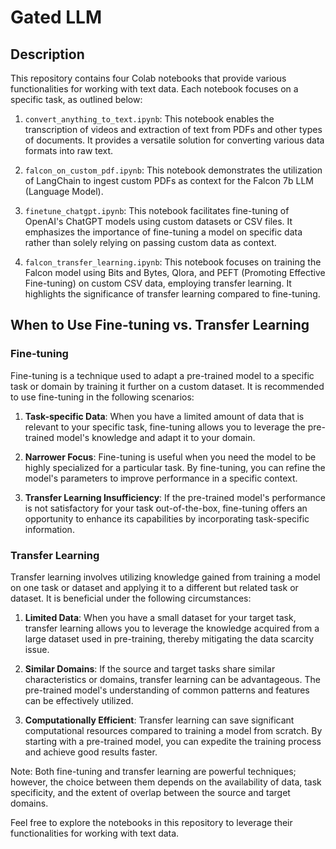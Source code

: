 
# Gated LLM

## Description
This repository contains four Colab notebooks that provide various functionalities for working with text data. Each notebook focuses on a specific task, as outlined below:

1. `convert_anything_to_text.ipynb`: This notebook enables the transcription of videos and extraction of text from PDFs and other types of documents. It provides a versatile solution for converting various data formats into raw text.

2. `falcon_on_custom_pdf.ipynb`: This notebook demonstrates the utilization of LangChain to ingest custom PDFs as context for the Falcon 7b LLM (Language Model).

3. `finetune_chatgpt.ipynb`: This notebook facilitates fine-tuning of OpenAI's ChatGPT models using custom datasets or CSV files. It emphasizes the importance of fine-tuning a model on specific data rather than solely relying on passing custom data as context.

4. `falcon_transfer_learning.ipynb`: This notebook focuses on training the Falcon model using Bits and Bytes, Qlora, and PEFT (Promoting Effective Fine-tuning) on custom CSV data, employing transfer learning. It highlights the significance of transfer learning compared to fine-tuning.

## When to Use Fine-tuning vs. Transfer Learning

### Fine-tuning
Fine-tuning is a technique used to adapt a pre-trained model to a specific task or domain by training it further on a custom dataset. It is recommended to use fine-tuning in the following scenarios:

1. **Task-specific Data**: When you have a limited amount of data that is relevant to your specific task, fine-tuning allows you to leverage the pre-trained model's knowledge and adapt it to your domain.

2. **Narrower Focus**: Fine-tuning is useful when you need the model to be highly specialized for a particular task. By fine-tuning, you can refine the model's parameters to improve performance in a specific context.

3. **Transfer Learning Insufficiency**: If the pre-trained model's performance is not satisfactory for your task out-of-the-box, fine-tuning offers an opportunity to enhance its capabilities by incorporating task-specific information.

### Transfer Learning
Transfer learning involves utilizing knowledge gained from training a model on one task or dataset and applying it to a different but related task or dataset. It is beneficial under the following circumstances:

1. **Limited Data**: When you have a small dataset for your target task, transfer learning allows you to leverage the knowledge acquired from a large dataset used in pre-training, thereby mitigating the data scarcity issue.

2. **Similar Domains**: If the source and target tasks share similar characteristics or domains, transfer learning can be advantageous. The pre-trained model's understanding of common patterns and features can be effectively utilized.

3. **Computationally Efficient**: Transfer learning can save significant computational resources compared to training a model from scratch. By starting with a pre-trained model, you can expedite the training process and achieve good results faster.

Note: Both fine-tuning and transfer learning are powerful techniques; however, the choice between them depends on the availability of data, task specificity, and the extent of overlap between the source and target domains.

Feel free to explore the notebooks in this repository to leverage their functionalities for working with text data.
